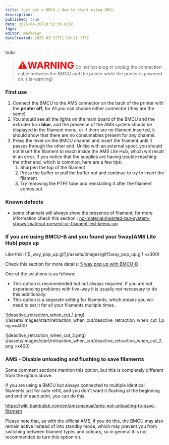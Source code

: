 ```yaml
---
title: Just got a BMCU / How to start using BMCU
description: 
published: true
date: 2025-04-28T19:52:36.083Z
tags: 
editor: markdown
dateCreated: 2025-03-31T11:20:11.177Z
---
```


todo

> <span style="color:red; font-size:30px;"><b>⚠️WARNING</b></span>
> Do not hot-plug or unplug the connection cable between the BMCU and the printer while the printer is powered on.
{.is-warning}

### First use

1. Connect the BMCU to the AMS connector on the back of the printer with the **printer off**, for A1 you can choose either connector (they are the same)
2. You should see all the lights on the main board of the BMCU and the extruder turn **blue**, and the presence of the AMS system should be displayed in the filament menu, or if there are no filament inserted, it should show that there are no consumables present for any channel.
3. Press the lever on the BMCU channel and insert the filament until it passes through the other end. Unlike with an external spool, you should not insert the filament to reach inside the AMS Lite Hub, which will result in an error.
    If you notice that the supplies are having trouble reaching the other end, which is common, here are a few tips:
    1. Sharpen the top of the filament
    2. Press the buffer or pull the buffer out and continue to try to insert the filament
    3. Try removing the PTFE tube and reinstalling it after the filament comes out

### Known defects
- some channels will always show the presence of filament, for more information check this section :  [no-material-inserted-but-system-shows-material-present-or-filament-led-keeps-on](https://wiki.yuekai.fr/en/BMCU/troubleshooting#h-2%EF%B8%8F%E2%83%A3-no-material-inserted-but-system-shows-material-present-or-filament-led-keeps-on)

### If you are using BMCU-B and you found your 5way(AMS Lite Hub) pops up 

Like this:
![5_way_pop_up.gif](/assets/images/gif/5way_pop_up.gif =x300)

Check this section for more details: [5 way pop up with BMCU-B](https://wiki.yuekai.fr/en/BMCU/troubleshooting#h-10-ams-lite-hub-5-way-pop-up)

One of the solutions is as follows:
- This option is recommended but not always required. If you are not experiencing problems with five-way it is usually not necessary to do this additionally.
- This option is a separate setting for filaments, which means you will need to set it for all your filaments multiple times.

![deactive_retraction_when_cut_1.png](/assets/images/start/retraction_when_cut/deactive_retraction_when_cut_1.png =x400)

![deactive_retraction_when_cut_2.png](/assets/images/start/retraction_when_cut/deactive_retraction_when_cut_2.png =x400)


### AMS - Disable unloading and flushing to save filaments

Some comment sections mention this option, but this is completely different from the option above.

If you are using a BMCU but always connected to multiple identical filaments just for auto refill, and you don't want it flushing at the beginning and end of each print, you can do this.

https://wiki.bambulab.com/en/ams/manual/ams-not-unloading-to-save-filament

Please note that, as with the official AMS, if you do this, the BMCU may also remain active instead of into standby mode, which may prevent you from switching between filament types and colours, so in general it is not recommended to turn this option on.